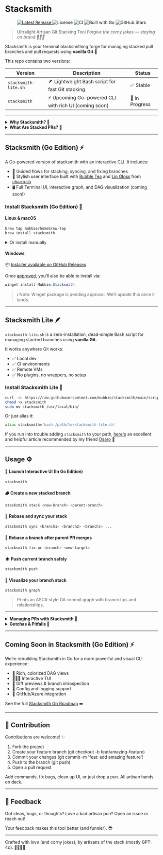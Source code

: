 # Stacksmith

<p align="center">
  <a href="https://github.com/mubbie/stacksmith/releases">
    <img src="https://img.shields.io/github/v/release/mubbie/stacksmith" alt="Latest Release">
  </a>
  <img src="https://img.shields.io/github/license/mubbie/stacksmith" alt="License">
  <img src="https://github.com/mubbie/stacksmith/actions/workflows/release.yml/badge.svg" alt="CI">
  <img src="https://img.shields.io/badge/built%20with-Go-00ADD8?logo=go" alt="Built with Go">
  <img src="https://img.shields.io/github/stars/mubbie/stacksmith?style=social" alt="GitHub Stars">
</p>

> Ultralight Artisan Git Stacking Tool
> *Forgive the corny jokes — staying on brand 🧑🏾‍🏭*

Stacksmith is your terminal blacksmithing forge for managing stacked pull branches and pull requests using **vanilla Git** 🌳

This repo contains two versions:

| Version             | Description                                         | Status |
|----------------------|-----------------------------------------------------| ----- | 
| `stacksmith-lite.sh` | 🪶 Lightweight Bash script for fast Git stacking    | ✅ Stable |
| `stacksmith`         | ⚡ Upcoming Go-powered CLI with rich UI (coming soon) | 🚧 In Progress | 

---

<details>
<summary><strong>Why Stacksmith? 🤔</strong></summary>

Imagine this: you're building a big feature. It's going to touch a lot of files and introduce a lot of changes.
With traditional Git workflows, your options are usually:

- 🫠 Put it all in one huge branch → easy for you, painful for your reviewers.
- ⏳ Break it into many small PRs → good for reviewers, but you end up stuck waiting for each PR to merge before you can build on the next one.

Both kinda suck.

```text
Option 1 → One giant PR 😱

Option 2 → Many PRs but blocked 😩

Stacksmith → Many PRs. Keep shipping 🚀
```

</details>

<details>
<summary><strong>What Are Stacked PRs? 🚂</strong></summary>

Stacked PRs let you break work into small, focused branches — each building on top of the last.

```text
main <- PR1 <- PR2 <- PR3 <- PR4 ...
```

Each PR targets the previous one, reviewers see small diffs, and you keep moving fast.

BUT managing these stacks manually with plain Git is tedious (See: [Stacked branches with vanilla Git](https://www.codetinkerer.com/2023/10/01/stacked-branches-with-vanilla-git.html), [Stacked branches with vanilla Git - Reddit Thread](https://www.reddit.com/r/programming/comments/16yqfef/stacked_branches_with_vanilla_git/)):

- Rebasing every branch on top of the latest
- Force pushing without messing things up
- Retargeting PRs

That's where `stacksmith` comes in.

</details>

---

## Stacksmith (Go Edition) ⚡

A Go-powered version of stacksmith with an interactive CLI. It includes:

- 🔄 Guided flows for stacking, syncing, and fixing branches
- 🎨 Stylish user interface built with [Bubble Tea](https://github.com/charmbracelet/bubbletea) and [Lip Gloss](https://github.com/charmbracelet/lipgloss) from [charm.sh](https://charm.sh/)
- 🖥️ Full Terminal UI, interactive graph, and DAG visualization (coming soon!)

### Install Stacksmith (Go Edition) 🚀

#### Linux & macOS

```bash
brew tap mubbie/homebrew-tap
brew install stacksmith
```

<details>
<summary>Or install manually</summary>
  
```bash
curl -LO https://github.com/mubbie/stacksmith/releases/latest/download/stacksmith_$(uname -s | tr '[:upper:]' '[:lower:]')_amd64.tar.gz
tar -xzf stacksmith_*.tar.gz
sudo mv stacksmith /usr/local/bin/
```

</details>

#### Windows

📦 [Installer available on GitHub Releases](https://github.com/mubbie/stacksmith/releases)

Once [approved](https://github.com/microsoft/winget-pkgs/pull/249878), you'll also be able to install via:

```powershell
winget install Mubbie.Stacksmith
```

> ℹ️ Note: Winget package is pending approval. We’ll update this once it lands.

---

## Stacksmith Lite 🪶

`stacksmith-lite.sh` is a zero-installation, dead-simple Bash script for managing stacked branches using **vanilla Git.**

It works anywhere Git works:

- ✅ Local dev
- ✅ CI environments
- ✅ Remote VMs
- ✅ No plugins, no wrappers, no setup

### Install Stacksmith Lite 🚀

```bash
curl -sL https://raw.githubusercontent.com/mubbie/stacksmith/main/scripts/stacksmith-lite.sh -o stacksmith
chmod +x stacksmith
sudo mv stacksmith /usr/local/bin/
```

Or just alias it:

```bash
alias stacksmith='bash /path/to/stacksmith-lite.sh'
```

If you run into trouble adding `stacksmith` to your path, [here's](https://specifications.freedesktop.org/basedir-spec/latest/) an excellent and helpful article recommended by my friend [Osaro](https://github.com/osaroadade) 🙂

---

## Usage ⚙️

#### 🧩 Launch Interactive UI (In Go Edition)

```bash
stacksmith
```

#### 🪵 Create a new stacked branch

```bash
stacksmith stack <new-branch> <parent-branch>
```

#### 🧽 Rebase and sync your stack

```bash
stacksmith sync <branch1> <branch2> <branch3> ...
```

#### 🔧 Rebase a branch after parent PR merges

```bash
stacksmith fix-pr <branch> <new-target>
```

#### ⬆️ Push current branch safely

```bash
stacksmith push
```

#### 🌳 Visualize your branch stack

```bash
stacksmith graph
```

> Prints an ASCII-style Git commit graph with branch tips and relationships.

---

<details>
<summary><strong>Managing PRs with Stacksmith 📂</strong></summary>

> Stacksmith helps you manage your local branches beautifully. But your PRs will still need to be created, managed, and merged manually on your Git hosting platform (Azure DevOps, GitHub, GitLab, Bitbucket, etc).

### PR Lifecycle with Stacksmith

- Create your stacked branches locally with `stacksmith stack`
- Push them with `stacksmith push`
- Open PRs in your Git platform (targeting their parent branches, ex: ex: PR2 targets PR1, PR3 targets PR2, etc.)
- Merge PRs bottom-up (base first, then next, then next)
- After each PR merge:
  - Use `stacksmith fix-pr` to rebase the next branch onto the new target (usually `main`)
  - Retarget the PR in your Git platform to point to `main`
  - Push again with `stacksmith push`

### Pro Tip

Use `stacksmith sync` to quickly rebase and update a full stack when many PRs have merged.

- Stacksmith = Local branch management magic
- Your Git platform = PR creation, review, merging
- Together = Dev happiness 🌟

### What Stacksmith Doesn't Do 🙅

- ❌ Create PRs for you (use your Git platform)
- ❌ Auto-retarget PRs (you do that manually)
- ❌ Auto-detect your stack (you pass branch names explicitly)

Stacksmith stays simple & bashy — that's the point.

</details>

<details>
<summary><strong>Gotchas & Pitfalls 🔦 </strong></summary>
  
> Some common sharp edges when working with stacked PRs (and how to avoid them):

| Situation                          | What Happens                                              | How To Handle                                                                |
| ---------------------------------- | --------------------------------------------------------- | ---------------------------------------------------------------------------- |
| PR merges out of order             | Git history gets messy; later PR shows unexpected changes | Rebase your branch onto `main` using `stacksmith fix-pr` and retarget the PR |
| Forgetting to retarget PR          | PR shows extra unrelated commits                          | Always retarget PR to `main` (or the correct parent) after parent merges     |
| Not force-pushing after rebase     | Remote branch gets out of sync with local                 | Always use `stacksmith push` (safe force-push) after rebasing                |
| Accidentally rebasing wrong parent | Changes vanish or conflict                                | Double-check the branch order when using `stacksmith sync`                   |

**Final Rule of Thumb:**

- Merge PRs from the bottom up
- Rebase child branches immediately after parent merges
- Retarget PRs accordingly
- Push your changes
- Clean stack = Happy reviewers + Happy you 🌱

</details>

---

## Coming Soon in Stacksmith (Go Edition) ⚡

We’re rebuilding Stacksmith in Go for a more powerful and visual CLI experience:
- 🌲 Rich, colorized DAG views
- 🧑🏾‍🏭 Interactive TUI
- 🧪 Diff previews & branch introspection
- 💾 Config and logging support
- 🔌 GitHub/Azure integration

See the full [Stacksmith Go Roadmap](./docs/planning/stacksmith-go.md) ➡️

---

## 🤝 Contribution

Contributions are welcome! ✨
1. Fork the project
2. Create your feature branch (git checkout -b feat/amazing-feature)
3. Commit your changes (git commit -m 'feat: add amazing feature')
4. Push to the branch (git push)
5. Open a pull request

Add commands, fix bugs, clean up UI, or just drop a pun. All artisan hands on deck.

---

## 📢 Feedback

Got ideas, bugs, or thoughts? Love a bad artisan pun? Open an issue or reach out!

Your feedback makes this tool better (and funnier). 😎

---

Crafted with love (and corny jokes), by artisans of the stack (mostly GPT-4o). 🧑🏾‍🏭✨
